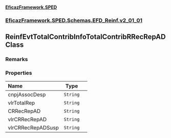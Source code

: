 #### [EficazFramework.SPED](EficazFrameworkSPED.md 'EficazFramework SPED')
### [EficazFramework.SPED.Schemas.EFD_Reinf.v2_01_01](EficazFramework.SPED.Schemas.EFD_Reinf.v2_01_01.md 'EficazFramework.SPED.Schemas.EFD_Reinf.v2_01_01')

## ReinfEvtTotalContribInfoTotalContribRRecRepAD Class

### Remarks
### Properties

| Name | Type | |
| :--- | :---: | :--- |
| cnpjAssocDesp | `String` |  |
| vlrTotalRep | `String` |  |
| CRRecRepAD | `String` |  |
| vlrCRRecRepAD | `String` |  |
| vlrCRRecRepADSusp | `String` |  |
